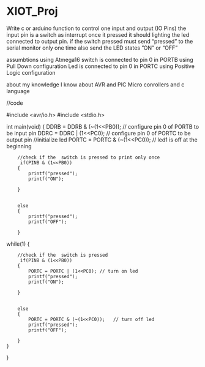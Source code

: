 # XIOT_Proj
Write c or arduino function to control one input and output (IO Pins) the input pin is a switch as interrupt once it pressed it should lighting the led connected to output pin. if the switch pressed must send “pressed” to the serial monitor only one time also send the LED states ”ON” or “OFF”

assumbtions
using Atmega16
switch is connected to pin 0  in PORTB using Pull Down configuration
Led is connected to pin 0 in PORTC using Positive Logic configuration

about my knowledge 
I know about AVR and PIC Micro conrollers and c language 

//code



#include <avr/io.h>
#include <stdio.h>

int main(void)
{
	DDRB = DDRB & (~(1<<PB0)); // configure pin 0 of PORTB to be input pin
	DDRC = DDRC | (1<<PC0);    // configure pin 0 of PORTC to be output pin
	//initialize led
	PORTC = PORTC & (~(1<<PC0));  // led1 is off at the beginning
	
    
		//check if the  switch is pressed to print only once
    	 if(PINB & (1<<PB0))
		{ 
			printf("pressed");
			printf("ON");
			 
		}		
		
		
		else
		{
			printf("pressed");
			printf("OFF");
			
		}  
	
while(1)
    {
    
		//check if the  switch is pressed
    	 if(PINB & (1<<PB0))
		{ 
			PORTC = PORTC | (1<<PC0); // turn on led
			printf("pressed");
			printf("ON");
			 
		}		
		
		
		else
		{
			PORTC = PORTC & (~(1<<PC0));   // turn off led
			printf("pressed");
			printf("OFF");
			
		}  
	} 
  
}


